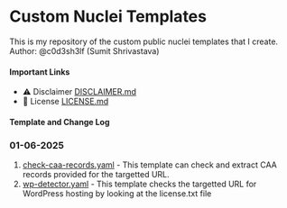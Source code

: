 # Custom Nuclei Templates

This is my repository of the custom public nuclei templates that I create.
Author: @c0d3sh3lf (Sumit Shrivastava)

#### Important Links

- ⚠️ Disclaimer [DISCLAIMER.md](DISCLAIMER.md)
- 📝 License [LICENSE.md](LICENSE.md)

#### Template and Change Log

### 01-06-2025

1. [check-caa-records.yaml](check-caa-records.yaml) - This template can check and extract CAA records provided for the targetted URL.
2. [wp-detector.yaml](wp-detector.yaml) - This template checks the targetted URL for WordPress hosting by looking at the license.txt file
